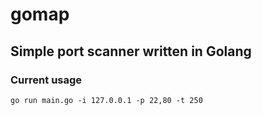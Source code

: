 # gomap

## Simple port scanner written in Golang

### Current usage
`go run main.go -i 127.0.0.1 -p 22,80 -t 250` 
